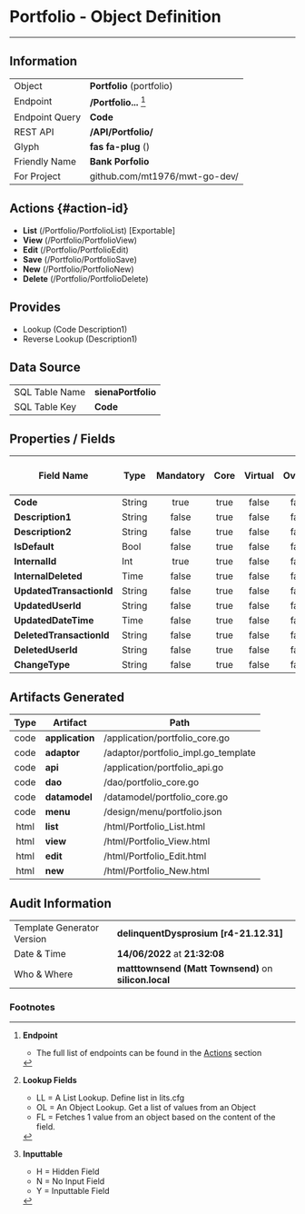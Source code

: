 # **Portfolio** - Object Definition
---
##  Information
|   |   |
|---|---|
|Object         |**Portfolio** (portfolio) |
|Endpoint 	    |**/Portfolio...** [^1]|
|Endpoint Query |**Code**|
|REST API|**/API/Portfolio/**|
Glyph|**fas fa-plug** ()
Friendly Name|**Bank Porfolio**|
|For Project    |github.com/mt1976/mwt-go-dev/|

##  Actions {#action-id}
* **List** (/Portfolio/PortfolioList) [Exportable]
* **View** (/Portfolio/PortfolioView)
* **Edit** (/Portfolio/PortfolioEdit)
* **Save** (/Portfolio/PortfolioSave)
* **New** (/Portfolio/PortfolioNew)
* **Delete** (/Portfolio/PortfolioDelete)







##  Provides
 * Lookup (Code Description1)
 * Reverse Lookup (Description1)





##  Data Source 
|   |   |
|---|---|
SQL Table Name       | **sienaPortfolio**
SQL Table Key | **Code**



##  Properties / Fields
| Field Name| Type | Mandatory | Core | Virtual | Overide | Lookup [^2]| Lookup Object      | Lookup Field Source         | Lookup Return Value                | Inputable [^3]|DB Column|Default Value| No Change | Callout | Internal |
| -- | --  | :--: | :--: | :--: |:--: |:--: |:--: |-- |-- |:--: |-- | --| :--: | :--: | :--: |
|**Code**|String|true|true|false|false|||||Y|Code||false|false|false|
|**Description1**|String|false|true|false|false|||||Y|Description1||false|false|false|
|**Description2**|String|false|true|false|false|||||Y|Description2||false|false|false|
|**IsDefault**|Bool|false|true|false|false|||||Y|isDefault|True|false|false|false|
|**InternalId**|Int|true|true|false|false|||||Y|InternalId|0|false|false|false|
|**InternalDeleted**|Time|false|true|false|false|||||Y|InternalDeleted||false|false|false|
|**UpdatedTransactionId**|String|false|true|false|false|||||Y|UpdatedTransactionId||false|false|false|
|**UpdatedUserId**|String|false|true|false|false|||||Y|UpdatedUserId||false|false|false|
|**UpdatedDateTime**|Time|false|true|false|false|||||Y|UpdatedDateTime||false|false|false|
|**DeletedTransactionId**|String|false|true|false|false|||||Y|DeletedTransactionId||false|false|false|
|**DeletedUserId**|String|false|true|false|false|||||Y|DeletedUserId||false|false|false|
|**ChangeType**|String|false|true|false|false|||||Y|ChangeType||false|false|false|


##  Artifacts Generated
| Type | Artifact | Path|
| :--: | -- | -- |
| code | **application** | /application/portfolio_core.go |
| code | **adaptor** | /adaptor/portfolio_impl.go_template |
| code | **api** | /application/portfolio_api.go |
| code | **dao** | /dao/portfolio_core.go |
| code | **datamodel** | /datamodel/portfolio_core.go |
| code | **menu** | /design/menu/portfolio.json |
| html | **list** | /html/Portfolio_List.html |
| html | **view** | /html/Portfolio_View.html |
| html | **edit** | /html/Portfolio_Edit.html |
| html | **new** | /html/Portfolio_New.html |


## Audit Information
|   |   |
|---|---|
Template Generator Version   | **delinquentDysprosium [r4-21.12.31]**
Date & Time		     | **14/06/2022** at **21:32:08**
Who & Where		     | **matttownsend (Matt Townsend)** on **silicon.local**

### Footnotes
[^1]: **Endpoint**
    * The full list of endpoints can be found in the [Actions](#action-id) section
[^2]: **Lookup Fields**
    * LL = A List Lookup. Define list in lits.cfg
    * OL = An Object Lookup. Get a list of values from an Object
    * FL = Fetches 1 value from an object based on the content of the field. 
[^3]: **Inputtable**   
    * H = Hidden Field
    * N = No Input Field
    * Y = Inputtable Field